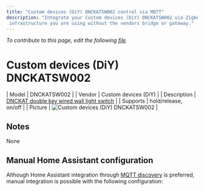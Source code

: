 ```yaml
---
title: "Custom devices (DiY) DNCKATSW002 control via MQTT"
description: "Integrate your Custom devices (DiY) DNCKATSW002 via Zigbee2mqtt with whatever smart home
 infrastructure you are using without the vendors bridge or gateway."
---
```


*To contribute to this page, edit the following
[file](https://github.com/Koenkk/zigbee2mqtt.io/blob/master/docs/devices/DNCKATSW002.md)*

# Custom devices (DiY) DNCKATSW002

| Model | DNCKATSW002  |
| Vendor  | Custom devices (DiY)  |
| Description | [DNCKAT double key wired wall light switch](https://github.com/dzungpv/dnckatsw00x/) |
| Supports | hold/release, on/off |
| Picture | ![Custom devices (DiY) DNCKATSW002](./assets/devices/DNCKATSW002.jpg) |

## Notes

None

## Manual Home Assistant configuration
Although Home Assistant integration through [MQTT discovery](../integration/home_assistant) is preferred,
manual integration is possible with the following configuration:
